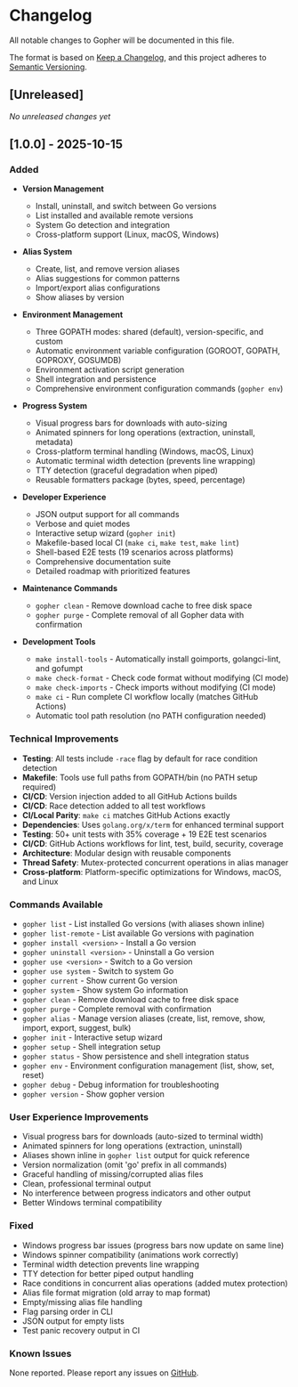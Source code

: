 # Changelog

All notable changes to Gopher will be documented in this file.

The format is based on [Keep a Changelog](https://keepachangelog.com/en/1.0.0/),
and this project adheres to [Semantic Versioning](https://semver.org/spec/v2.0.0.html).

## [Unreleased]

*No unreleased changes yet*

## [1.0.0] - 2025-10-15

### Added
- **Version Management**
  - Install, uninstall, and switch between Go versions
  - List installed and available remote versions
  - System Go detection and integration
  - Cross-platform support (Linux, macOS, Windows)
  
- **Alias System**
  - Create, list, and remove version aliases
  - Alias suggestions for common patterns
  - Import/export alias configurations
  - Show aliases by version
  
- **Environment Management**
  - Three GOPATH modes: shared (default), version-specific, and custom
  - Automatic environment variable configuration (GOROOT, GOPATH, GOPROXY, GOSUMDB)
  - Environment activation script generation
  - Shell integration and persistence
  - Comprehensive environment configuration commands (`gopher env`)
  
- **Progress System**
  - Visual progress bars for downloads with auto-sizing
  - Animated spinners for long operations (extraction, uninstall, metadata)
  - Cross-platform terminal handling (Windows, macOS, Linux)
  - Automatic terminal width detection (prevents line wrapping)
  - TTY detection (graceful degradation when piped)
  - Reusable formatters package (bytes, speed, percentage)
  
- **Developer Experience**
  - JSON output support for all commands
  - Verbose and quiet modes
  - Interactive setup wizard (`gopher init`)
  - Makefile-based local CI (`make ci`, `make test`, `make lint`)
  - Shell-based E2E tests (19 scenarios across platforms)
  - Comprehensive documentation suite
  - Detailed roadmap with prioritized features
  
- **Maintenance Commands**
  - `gopher clean` - Remove download cache to free disk space
  - `gopher purge` - Complete removal of all Gopher data with confirmation
  
- **Development Tools**
  - `make install-tools` - Automatically install goimports, golangci-lint, and gofumpt
  - `make check-format` - Check code format without modifying (CI mode)
  - `make check-imports` - Check imports without modifying (CI mode)
  - `make ci` - Run complete CI workflow locally (matches GitHub Actions)
  - Automatic tool path resolution (no PATH configuration needed)
  
### Technical Improvements
- **Testing**: All tests include `-race` flag by default for race condition detection
- **Makefile**: Tools use full paths from GOPATH/bin (no PATH setup required)
- **CI/CD**: Version injection added to all GitHub Actions builds
- **CI/CD**: Race detection added to all test workflows
- **CI/Local Parity**: `make ci` matches GitHub Actions exactly
- **Dependencies**: Uses `golang.org/x/term` for enhanced terminal support
- **Testing**: 50+ unit tests with 35% coverage + 19 E2E test scenarios
- **CI/CD**: GitHub Actions workflows for lint, test, build, security, coverage
- **Architecture**: Modular design with reusable components
- **Thread Safety**: Mutex-protected concurrent operations in alias manager
- **Cross-platform**: Platform-specific optimizations for Windows, macOS, and Linux

### Commands Available
- `gopher list` - List installed Go versions (with aliases shown inline)
- `gopher list-remote` - List available Go versions with pagination
- `gopher install <version>` - Install a Go version
- `gopher uninstall <version>` - Uninstall a Go version
- `gopher use <version>` - Switch to a Go version
- `gopher use system` - Switch to system Go
- `gopher current` - Show current Go version
- `gopher system` - Show system Go information
- `gopher clean` - Remove download cache to free disk space
- `gopher purge` - Complete removal with confirmation
- `gopher alias` - Manage version aliases (create, list, remove, show, import, export, suggest, bulk)
- `gopher init` - Interactive setup wizard
- `gopher setup` - Shell integration setup
- `gopher status` - Show persistence and shell integration status
- `gopher env` - Environment configuration management (list, show, set, reset)
- `gopher debug` - Debug information for troubleshooting
- `gopher version` - Show gopher version

### User Experience Improvements
- Visual progress bars for downloads (auto-sized to terminal width)
- Animated spinners for long operations (extraction, uninstall)
- Aliases shown inline in `gopher list` output for quick reference
- Version normalization (omit 'go' prefix in all commands)
- Graceful handling of missing/corrupted alias files
- Clean, professional terminal output
- No interference between progress indicators and other output
- Better Windows terminal compatibility

### Fixed
- Windows progress bar issues (progress bars now update on same line)
- Windows spinner compatibility (animations work correctly)
- Terminal width detection prevents line wrapping
- TTY detection for better piped output handling
- Race conditions in concurrent alias operations (added mutex protection)
- Alias file format migration (old array to map format)
- Empty/missing alias file handling
- Flag parsing order in CLI
- JSON output for empty lists
- Test panic recovery output in CI

### Known Issues
None reported. Please report any issues on [GitHub](https://github.com/molmedoz/gopher/issues).
